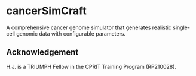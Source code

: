 # cancerSimCraft
A comprehensive cancer genome simulator that generates realistic single-cell genomic data with configurable parameters. 

## Acknowledgement 
H.J. is a TRIUMPH Fellow in the CPRIT Training Program (RP210028). 
